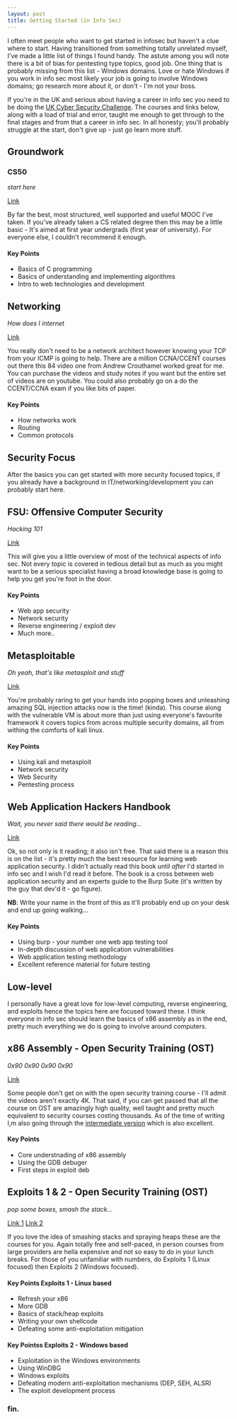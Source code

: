```yaml
---
layout: post
title: Getting Started (in Info Sec)
---
```


I often meet people who want to get started in infosec but haven't a clue where to start. Having transitioned from something totally unrelated myself, I've made a little list of things I found handy. The astute among you will note there is a bit of bias for pentesting type topics, good job. One thing that is probably missing from this list - Windows domains. Love or hate Windows if you work in info sec most likely your job is going to involve Windows domains; go research more about it, or don't - I'm not your boss.

If you're in the UK and serious about having a career in info sec you need to be doing the [UK Cyber Security Challenge](https://www.cybersecuritychallenge.org.uk/). The courses and links below, along with a load of trial and error, taught me enough to get through to the final stages and from that a career in info sec. In all honesty; you'll probably struggle at the start, don't give up - just go learn more stuff.


Groundwork
------
### CS50
_start here_

[Link](https://www.edx.org/course/introduction-computer-science-harvardx-cs50x)

By far the best, most structured, well supported and useful MOOC I've taken. If you've already taken a CS related degree then this may be a little basic - It's aimed at first year undergrads (first year of university). For everyone else, I couldn't recommend it enough.

#### Key Points
* Basics of C programming
* Basics of understanding and implementing algorithms 
* Intro to web technologies and development 



## Networking ##
_How does I internet_

[Link](https://www.youtube.com/playlist?list=PLmdYg02XJt6QRQfYjyQcMPfS3mrSnFbRC)

You really don't need to be a network architect however knowing your TCP from your ICMP is going to help. There are a million CCNA/CCENT courses out there this 84 video one from Andrew Crouthamel worked great for me. You can purchase the videos and study notes if you want but the entire set of videos are on youtube. You could also probably go on a do the CCENT/CCNA exam if you like bits of paper.

#### Key Points
* How networks work
* Routing
* Common protocols



Security Focus
------
After the basics you can get started with more security focused topics, if you already have a background in IT/networking/development you can probably start here.



## FSU: Offensive Computer Security ##
_Hacking 101_

[Link](http://www.cs.fsu.edu/~redwood/OffensiveComputerSecurity/)

This will give you a little overview of most of the technical aspects of info sec. Not every topic is covered in tedious detail but as much as you might want to be a serious specialist having a broad knowledge base is going to help you get you're foot in the door.

#### Key Points
* Web app security
* Network security
* Reverse engineering / exploit dev
* Much more..



## Metasploitable ##
_Oh yeah, that's like metasploit and stuff_

[Link](https://www.offensive-security.com/metasploit-unleashed/)

You're probably raring to get your hands into popping boxes and unleashing amazing SQL injection attacks now is the time! (kinda). This course along with the vulnerable VM is about more than just using everyone's favourite framework it covers topics from across multiple security domains, all from withing the comforts of kali linux.

#### Key Points
* Using kali and metasploit
* Network security
* Web Security
* Pentesting process



## Web Application Hackers Handbook ##
_Wait, you never said there would be reading..._

[Link](https://www.amazon.co.uk/dp/B005LVQA9S/ref=dp-kindle-redirect?_encoding=UTF8&btkr=1)

Ok, so not only is it reading; it also isn't free. That said there is a reason this is on the list - it's pretty much the best resource for learning web application security. I didn't actually read this book until _after_ I'd started in info sec and I wish I'd read it before. The book is a cross between web application security and an experts guide to the Burp Suite (it's written by the guy that dev'd it - go figure). 

**NB**: Write your name in the front of this as it'll probably end up on your desk and end up going walking...

#### Key Points
* Using burp - your number one web app testing tool
* In-depth discussion of web application vulnerabilities
* Web application testing methodology
* Excellent reference material for future testing 



Low-level
------
I personally have a great love for low-level computing, reverse engineering, and exploits hence the topics here are focused toward these. I think everyone in info sec should learn the basics of x86 assembly as in the end, pretty much everything we do is going to involve around computers.



## x86 Assembly - Open Security Training (OST) ##
_0x90 0x90 0x90 0x90_

[Link](http://opensecuritytraining.info/IntroX86.html)

Some people don't get on with the open security training course - I'll admit the videos aren't exactly 4K. That said, if you can get passed that all the course on OST are amazingly high quality, well taught and pretty much equivalent to security courses costing thousands. As of the time of writing I,m also going through the [intermediate version](http://opensecuritytraining.info/IntermediateX86.html) which is also excellent. 

#### Key Points
* Core understnading of x86 assembly
* Using the GDB debuger
* First steps in exploit deb 



## Exploits 1 & 2 - Open Security Training (OST) ##
_pop some boxes, smash the stack..._

[Link 1](http://opensecuritytraining.info/Exploits1.html)
[Link 2](http://opensecuritytraining.info/Exploits2.html)

If you love the idea of smashing stacks and spraying heaps these are the courses for you. Again totally free and self-paced, in person courses from large providers are hella expensive and not so easy to do in your lunch breaks. For those of you unfamiliar with numbers, do Exploits 1 (Linux focused) then Exploits 2 (Windows focused). 

#### Key Points Exploits 1 - Linux based
* Refresh your x86
* More GDB
* Basics of stack/heap exploits
* Writing your own shellcode
* Defeating some anti-exploitation mitigation

#### Key Pointss Exploits 2 - Windows based
* Exploitation in the Windows environments
* Using WinDBG
* Windows exploits
* Defeating modern anti-exploitation mechanisms (DEP, SEH, ALSR)
* The exploit development process

### fin.
